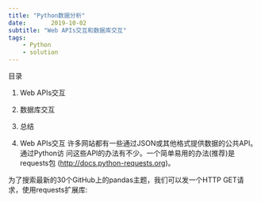 ```yaml
---
title: "Python数据分析"
date:       2019-10-02
subtitle: "Web APIs交互和数据库交互"
tags:
	- Python
	- solution
---
```


<script>
window.location.href='https://blog.csdn.net/sdu_hao/article/details/101751560';
</script>

目录

1. Web APIs交互

2. 数据库交互

3. 总结


1. Web APIs交互
许多网站都有一些通过JSON或其他格式提供数据的公共API。通过Python访 问这些API的办法有不少。一个简单易用的办法(推荐)是requests包 (http://docs.python-requests.org)。

为了搜索最新的30个GitHub上的pandas主题，我们可以发一个HTTP GET请 求，使用requests扩展库: